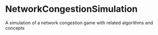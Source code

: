 # NetworkCongestionSimulation
A simulation of a network congestion game with related algorithms and concepts
